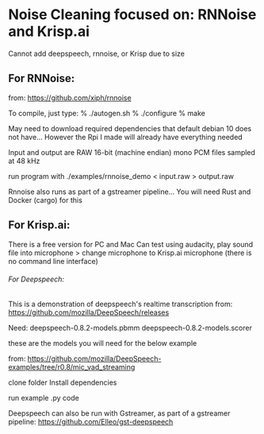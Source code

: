 # Noise Cleaning focused on: RNNoise and Krisp.ai

Cannot add deepspeech, rnnoise, or Krisp due to size

## For RNNoise:
from:
https://github.com/xiph/rnnoise

To compile, just type:
% ./autogen.sh
% ./configure
% make

May need to download required dependencies that default debian 10 does not have...
However the Rpi I made will already have everything needed

Input and output are RAW 16-bit (machine endian) mono PCM files sampled at 48 kHz

run program with 
./examples/rnnoise_demo <number of channels> <maximum attenuation> < input.raw > output.raw

Rnnoise also runs as part of a gstreamer pipeline...
You will need Rust and Docker (cargo) for this


## For Krisp.ai:
There is a free version for PC and Mac
Can test using audacity, play sound file into microphone > change microphone to Krisp.ai microphone
(there is no command line interface)


###### For Deepspeech:
This is a demonstration of deepspeech's realtime transcription
from:
https://github.com/mozilla/DeepSpeech/releases

Need:
deepspeech-0.8.2-models.pbmm
deepspeech-0.8.2-models.scorer

these are the models you will need for the below example

from:
https://github.com/mozilla/DeepSpeech-examples/tree/r0.8/mic_vad_streaming

clone folder
Install dependencies

run example .py code

Deepspeech can also be run with Gstreamer, as part of a gstreamer pipeline:
https://github.com/Elleo/gst-deepspeech



